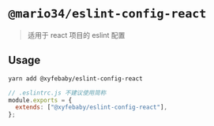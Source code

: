 # `@mario34/eslint-config-react`

> 适用于 react 项目的 eslint 配置

## Usage

```bash
yarn add @xyfebaby/eslint-config-react
```

```js
// .eslintrc.js 不建议使用简称
module.exports = {
  extends: ["@xyfebaby/eslint-config-react"],
};
```
